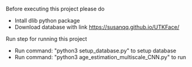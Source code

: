 Before executing this project please do
- Intall dlib python package
- Download database with link https://susanqq.github.io/UTKFace/

Run step for running this project
- Run command: "python3 setup_database.py" to setup database
- Run command: "python3 age_estimation_multiscale_CNN.py" to run 

